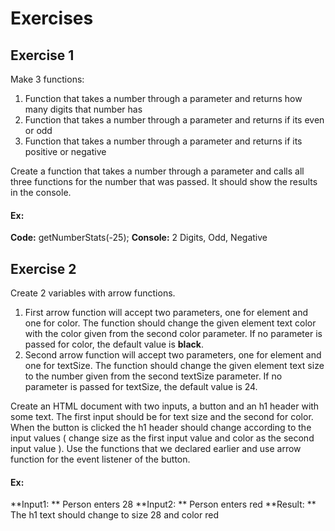 # Exercises
## Exercise 1

Make 3 functions:
1. Function that takes a number through a parameter and returns how many digits that number has
2. Function that takes a number through a parameter and returns if its even or odd
3. Function that takes a number through a parameter and returns if its positive or negative

Create a function that takes a number through a parameter and calls all three functions for the number that was passed. 
It should show the results in the console. 
#### Ex: 
**Code:** getNumberStats(-25);
**Console:** 2 Digits, Odd, Negative


## Exercise 2
Create 2 variables with arrow functions.
1. First arrow function will accept two parameters, one for element and one for color. 
The function should change the given element text color with the color given from the second color parameter. 
If no parameter is passed for color, the default value is **black**.
2. Second arrow function will accept two parameters, one for element and one for textSize. 
The function should change the given element text size to the number given from the second textSize parameter. 
If no parameter is passed for textSize, the default value is 24.

Create an HTML document with two inputs, a button and an h1 header with some text. 
The first input should be for text size and the second for color.
 When the button is clicked the h1 header should change according to the input values ( change size as the first input value and color as the second input value ).
 Use the functions that we declared earlier and use arrow function for the event listener of the button. 
#### Ex: 
**Input1: ** Person enters 28
**Input2: ** Person enters red
**Result: ** The h1 text should change to size 28 and color red
